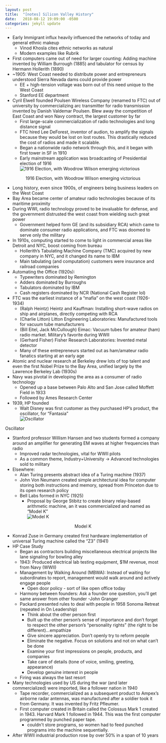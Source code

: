 ```yaml
---
layout: post
title:  "[notes] Silicon Valley History"
date:   2018-08-12 19:09:00 -0500
categories: jekyll update
---
```



- Early Immigrant influx heavily influenced the networks of today and general ethnic makeup
  - Vinod Khosla cites ethnic networks as natural
  - Modern examples like Rubrik
- First computers came out of need for larger counting: Adding machine invented by William Burrough (1885) and tabulator for census by Hermann Hollerith (1890)
- ~1905: West Coast needed to distribute power and entrepreneurs understood Sierra Nevada dams could provide power
  - EE + high-tension voltage was born out of this need unique to the West Coast
  - Stanford EE department
- Cyril Elwell founded Poulsen Wireless Company (renamed to FTC) out of university by commercializing arc transmitter for radio transmission invented by Danish Valdemar Poulsen. Blew away the competition of East Coast and won Navy contract, the largest customer by far
  - First large-scale commercialization of radio technologies and long distance signal
  - FTC hired Lee DeForest, inventor of audion, to amplify the signals because they would be lost on lost routes. This drastically reduced the cost of radios and made it scalable.
  - Began a nationwide radio network through this, and it began with first tower in SF in 1910
  - Early mainstream application was broadcasting of Presidential election of 1916  
![1916 Election, with Woodrow Wilson emerging victorious](https://d2mxuefqeaa7sj.cloudfront.net/s_AEC952BF3F1C7C81E51F0C5A59ED3D2CDC997A4ED4CE31640EC9029A55D8DBEE_1525236302769_78318-004-D80C7B0C.jpg)
<center>1916 Election, with Woodrow Wilson emerging victorious</center>

- Long history, even since 1900s, of engineers being business leaders on the West Coast
- Bay Area became center of amateur radio technologies because of its maritime proximity
- During WWI, radio technology proved to be invaluable for defense, and the government distrusted the west coast from wielding such great power
  - Government helped form GE (and its subsidiary RCA) which came to dominate consumer radio applications, and FTC was doomed to serve only the military
- In 1910s, computing started to come to light in commercial areas like Detroit and NYC, boost coming from bureau
  - Hollerith’s Tabulating Machine Company (TMC) acquired by new company in NYC, and it changed its name to IBM
  - Main tabulating (and computation) customers were insurance and railroad companies
- Automating the Office (1920s):
  - Typewriters dominated by Remington
  - Adders dominated by Burroughs
  - Tabulators dominated by IBM
  - Cash registers dominated by NCR (National Cash Register lol)
- FTC was the earliest instance of a “mafia” on the west coast (1926-1934)
  - (Ralph Heintz) Heintz and Kauffman: Installing short-wave radios on ship and airplanes, directly competing with RCA
  - (Charlie Litton) Litton Engineering Laboratories: Manufactured tools for vacuum tube manufacturers
  - (Bill Eitel, Jack McCullough) Eimac: Vacuum tubes for amateur (ham) radio market. Military’s favorite during WWII
  - (Gerhard Fisher) Fisher Research Laboratories: Invented metal detector
  - Many of these entrepreneurs started out as ham/amateur radio fanatics starting at an early age
- Atomic and nuclear research at Berkeley drew lots of top talent and even the first Nobel Prize to the Bay Area, unified largely by the Lawrence Berkeley Lab (1930s)
- Navy was pivotal in developing the area as a consumer of radio technology
  - Opened up a base between Palo Alto and San Jose called Moffett Field in 1933
  - Followed by Ames Research Center
- 1939, HP founded
  - Walt Disney was first customer as they purchased HP’s product, the oscillator, for “Fantasia”  
![Oscillator](https://d2mxuefqeaa7sj.cloudfront.net/s_AEC952BF3F1C7C81E51F0C5A59ED3D2CDC997A4ED4CE31640EC9029A55D8DBEE_1525238704427_Integrierter_Quarzoszillator_smial.jpg)
</center>Oscillator</center>

- Stanford professor Willism Hansen and two students formed a company around an amplifier for generating EM waves  at higher frequencies than radio
  - Improved radar technologies, vital for WWII pilots
  - As a common theme, Industry+University → Advanced technologies sold to military
- Elsewhere:
  - Alan Turing presents abstract idea of a Turing machine (1937)
  - John Von Neumann created simple architectural idea for computer storing both instructions and memory, spread from Princeton due to its open research policy
  - Bell Labs formed in NYC (1925)
    - Proposal by George Stibitz to create binary relay-based arithmetic machine, an it was commercialized and named as “Model K”  
![Model K](https://d2mxuefqeaa7sj.cloudfront.net/s_AEC952BF3F1C7C81E51F0C5A59ED3D2CDC997A4ED4CE31640EC9029A55D8DBEE_1525239232302_MonroeKA-574-IMG_0672-5.jpg)
<center>Model K</center>

- Konrad Zuse in Germany created first hardware implementation of universal Turing machine called the “Z3” (1941)
- HP Case Study
  -  Began as contractors building miscellaneous electrical projects like lane signaling for bowling alley
  - 1943: Produced electrical lab testing equipment, $1M revenue, most from Navy (WWII)
  - Management by Walking Around (MBWA): Instead of waiting for subordinates to report, management would walk around and actively engage people
    - Open door policy - sort of like open office today
  - Harmony between founders: Ask a founder one question, you’ll get same answer from other founder -John Granger
  - Packard presented rules to deal with people in 1958 Sonoma Retreat (repeated in On Leadership)
    - Think about the other person first
    - Built up the other person’s sense of importance and don’t forget to respect the other person’s “personality rights” (the right to be different)…empathize
    - Give sincere appreciation. Don’t openly try to reform people
    - Eliminate the negative. Focus on solutions and not on what can’t be done
    - Examine your first impressions on people, products, and companies
    - Take care of details (tone of voice, smiling, greeting, appearance)
    - Develop genuine interest in people
  - Firing was always the last resort
- Many technologies used by US during the war (and later commercialized) were imported, like a follower nation in 1940
  - Tape recorder, commercialized as a subsequent product to Ampex’s airborne radar antennas, was manufactured after a soldier took it from Germany. It was invented by Fritz Pfleumer.
  - First computer created in Britain called the Colossus Mark  1 created in 1943. Harvard Mark 1 followed in 1944. This was the first computer programmed by punched paper tape.
    - couldn't store programs, so women had to feed punched programs into the machine sequentially.
- After WWII industrial production rose by over 50% in a span of 10 years
